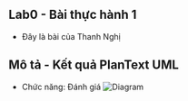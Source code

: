 ## Lab0 - Bài thực hành 1
* Đây là bài của Thanh Nghị


## Mô tả - Kết quả PlanText UML
* Chức năng: Đánh giá
  ![Diagram](https://www.planttext.com/api/plantuml/png/UhzxlqDnIM9HIMbk3bTDQ75gKGqNcCzbvPpnS7Tlda91HcQkmf693tSt0yd32_Co5D8p3o-qvgfnoImko4cihE6oyiW4okOfb00rT2kavHVb8gjKA3kyG24lu-6kjNaA5OTNbbZ3hB7o0maM450RN5bSafeBLEqDiYHNeQGeKQ7ay5gW1g1jYmiKSXxkRbT8VhXxUIAgypBJ53Gyu2hiDO6kIyrJq70-l5cJIm48h7oERIX5jpiVP6Wxs2CJyzAj8GfHV5UISNXBNhf2qk65-I3s0g3cP928DLTgJd6gWeOtM5wJW4wWawPd0hNafMIc0OCxlu3B0SW6HG40003__mC0)

[PlanText]: https://www.planttext.com/
